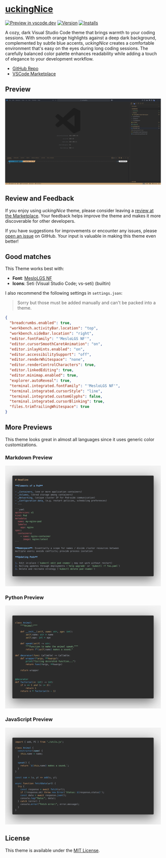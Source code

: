 # [uckingNice](https://marketplace.visualstudio.com/items?itemName=btschwertfeger.uckingnice)

[![Preview in vscode.dev](https://img.shields.io/badge/preview%20in-vscode.dev-blue)](https://vscode.dev/theme/btschwertfeger.uckingNice) [![Version](https://vsmarketplacebadges.dev/version/btschwertfeger.uckingNice.svg)](https://marketplace.visualstudio.com/items?itemName=btschwertfeger.uckingNice) [![Installs](https://vsmarketplacebadges.dev/installs/btschwertfeger.uckingNice.svg)](https://marketplace.visualstudio.com/items?itemName=btschwertfeger.uckingNice)

A cozy, dark Visual Studio Code theme that brings warmth to your coding
sessions. With smooth orange highlights against a deep dark background,
complemented by subtle blue accents, _uckingNice_ creates a comfortable
environment that's easy on the eyes during long coding sessions. The carefully
balanced color palette enhances readability while adding a touch of elegance to
your development workflow.

- [GitHub Repo](https://github.com/btschwertfeger/uckingNice)
- [VSCode Marketplace](https://marketplace.visualstudio.com/items?itemName=btschwertfeger.uckingnice)

## Preview

![VSCode Preview](https://github.com/btschwertfeger/uckingNice/blob/master/resources/vscodePreview.png?raw=true)

## Review and Feedback

If you enjoy using _uckingNice_ theme, please consider leaving a [review at the
Marketplace](https://marketplace.visualstudio.com/items?itemName=btschwertfeger.uckingnice&ssr=false#review-details).
Your feedback helps improve the theme and makes it more discoverable for other
developers.

If you have suggestions for improvements or encounter any issues, please [open
an issue](https://github.com/btschwertfeger/uckingNice/issues) on GitHub. Your
input is valuable in making this theme even better!

## Good matches

This Theme works best with:

- **Font**: [MesloLGS NF](https://github.com/romkatv/powerlevel10k-media/tree/master)
- **Icons**: Seti (Visual Studio Code; vs-seti) (builtin)

I also recommend the following settings in `settings.json`:

> Sorry but those must be added manually and can't be packed into a theme.

```json
{
  "breadcrumbs.enabled": true,
  "workbench.activityBar.location": "top",
  "workbench.sideBar.location": "right",
  "editor.fontFamily": "'MesloLGS NF'",
  "editor.cursorSmoothCaretAnimation": "on",
  "editor.inlayHints.enabled": "on",
  "editor.accessibilitySupport": "off",
  "editor.renderWhitespace": "none",
  "editor.renderControlCharacters": true,
  "editor.linkedEditing": true,
  "editor.minimap.enabled": true,
  "explorer.autoReveal": true,
  "terminal.integrated.fontFamily": "'MesloLGS NF'",
  "terminal.integrated.cursorStyle": "line",
  "terminal.integrated.customGlyphs": false,
  "terminal.integrated.cursorBlinking": true,
  "files.trimTrailingWhitespace": true
}
```

## More Previews

This theme looks great in almost all languages since it uses generic color
customizations.

### Markdown Preview

![Markdown Preview](https://github.com/btschwertfeger/uckingNice/blob/master/resources/MDPreview.png?raw=true)

### Python Preview

![Python Preview](https://github.com/btschwertfeger/uckingNice/blob/master/resources/PythonPreview.png?raw=true)

### JavaScript Preview

![JavaScript Preview](https://github.com/btschwertfeger/uckingNice/blob/master/resources/JSPreview.png?raw=true)

## License

This theme is available under the [MIT License](LICENSE).
